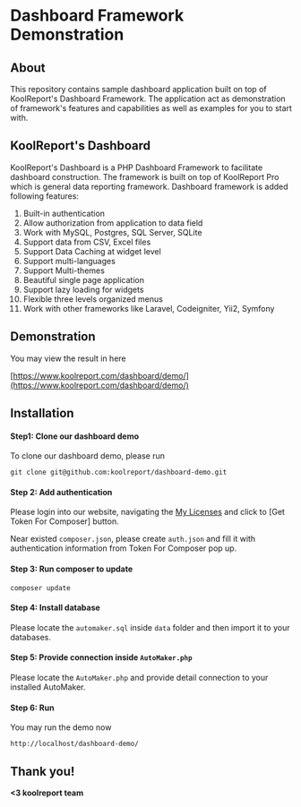 # Dashboard Framework Demonstration

## About

This repository contains sample dashboard application built on top of KoolReport's Dashboard Framework. The application act as demonstration of framework's features and capabilities as well as examples for you to start with.

## KoolReport's Dashboard

KoolReport's Dashboard is a PHP Dashboard Framework to facilitate dashboard construction. The framework is built on top of KoolReport Pro which is general data reporting framework. Dashboard framework is added following features:

1. Built-in authentication
2. Allow authorization from application to data field
3. Work with MySQL, Postgres, SQL Server, SQLite
4. Support data from CSV, Excel files
5. Support Data Caching at widget level
6. Support multi-languages
7. Support Multi-themes
8. Beautiful single page application
9. Support lazy loading for widgets
10. Flexible three levels organized menus
11. Work with other frameworks like Laravel, Codeigniter, Yii2, Symfony

## Demonstration

You may view the result in here

[https://www.koolreport.com/dashboard/demo/](https://www.koolreport.com/dashboard/demo/)

## Installation

#### Step1: Clone our dashboard demo

To clone our dashboard demo, please run

```
git clone git@github.com:koolreport/dashboard-demo.git
```

#### Step 2: Add authentication

Please login into our website, navigating the [My Licenses](https://www.koolreport.com/my-licensed-packages) and click to [Get Token For Composer] button.

Near existed `composer.json`, please create `auth.json` and fill it with authentication information from Token For Composer pop up.

#### Step 3: Run composer to update

```
composer update
```

#### Step 4: Install database

Please locate the `automaker.sql` inside `data` folder and then import it to your databases.

#### Step 5: Provide connection inside `AutoMaker.php`

Please locate the `AutoMaker.php` and provide detail connection to your installed AutoMaker.

#### Step 6: Run

You may run the demo now

```
http://localhost/dashboard-demo/
```

## Thank you!

__<3 koolreport team__